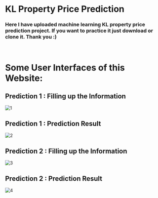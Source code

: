 # KL Property Price Prediction

### Here I have uploaded machine learning KL property price prediction project. If you want to practice it just download or clone it. Thank you :)
<br/>

# Some User Interfaces of this Website:

## Prediction 1 : Filling up the Information
![1](https://user-images.githubusercontent.com/50451175/92144705-b1216300-ee49-11ea-9812-f804e2efaede.PNG)

## Prediction 1 : Prediction Result
![2](https://user-images.githubusercontent.com/50451175/92144714-b41c5380-ee49-11ea-8d87-9c60beaf061f.PNG)


## Prediction 2 : Filling up the Information
![3](https://user-images.githubusercontent.com/50451175/92144718-b4b4ea00-ee49-11ea-8141-0c4015b5b948.PNG)

## Prediction 2 : Prediction Result
![4](https://user-images.githubusercontent.com/50451175/92144726-b67ead80-ee49-11ea-93a1-9bf9f0776dc7.PNG)
